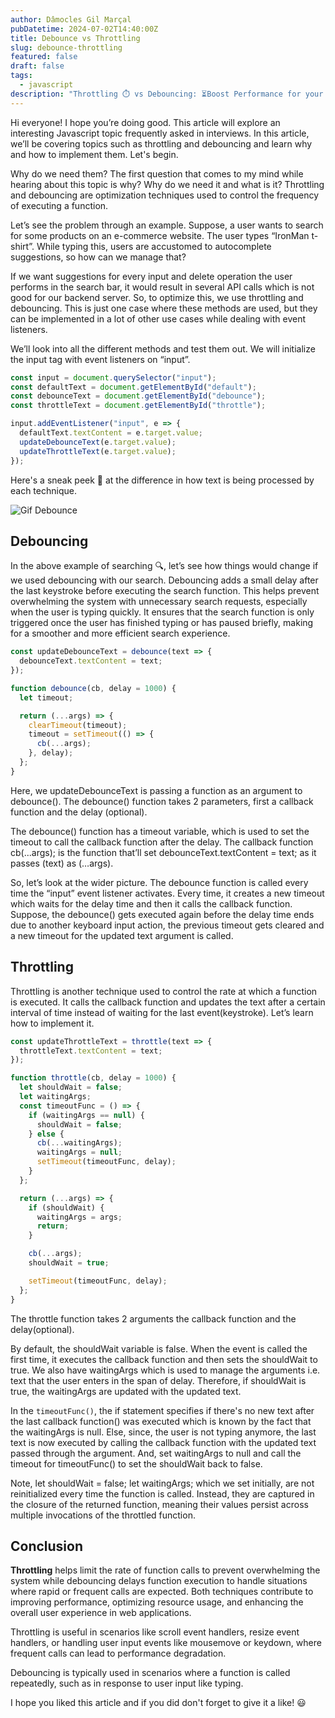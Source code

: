 ```yaml
---
author: Dâmocles Gil Marçal
pubDatetime: 2024-07-02T14:40:00Z
title: Debounce vs Throttling
slug: debounce-throttling
featured: false
draft: false
tags:
  - javascript
description: "Throttling ⏱️ vs Debouncing: ⏳Boost Performance for your app"
---
```


Hi everyone! I hope you’re doing good. This article will explore an interesting Javascript topic frequently asked in interviews. In this article, we’ll be covering topics such as throttling and debouncing and learn why and how to implement them. Let's begin.

Why do we need them?
The first question that comes to my mind while hearing about this topic is why? Why do we need it and what is it? Throttling and debouncing are optimization techniques used to control the frequency of executing a function.

Let’s see the problem through an example. Suppose, a user wants to search for some products on an e-commerce website. The user types “IronMan t-shirt”. While typing this, users are accustomed to autocomplete suggestions, so how can we manage that?

If we want suggestions for every input and delete operation the user performs in the search bar, it would result in several API calls which is not good for our backend server. So, to optimize this, we use throttling and debouncing. This is just one case where these methods are used, but they can be implemented in a lot of other use cases while dealing with event listeners.

We’ll look into all the different methods and test them out. We will initialize the input tag with event listeners on “input”.

```javascript
const input = document.querySelector("input");
const defaultText = document.getElementById("default");
const debounceText = document.getElementById("debounce");
const throttleText = document.getElementById("throttle");

input.addEventListener("input", e => {
  defaultText.textContent = e.target.value;
  updateDebounceText(e.target.value);
  updateThrottleText(e.target.value);
});
```

Here's a sneak peek 👀 at the difference in how text is being processed by each technique.

![Gif Debounce](https://media.dev.to/cdn-cgi/image/width=800%2Cheight=%2Cfit=scale-down%2Cgravity=auto%2Cformat=auto/https%3A%2F%2Fdev-to-uploads.s3.amazonaws.com%2Fuploads%2Farticles%2Fem40pamxn8hyncixabqp.gif)

## Debouncing

In the above example of searching 🔍, let’s see how things would change if we used debouncing with our search. Debouncing adds a small delay after the last keystroke before executing the search function. This helps prevent overwhelming the system with unnecessary search requests, especially when the user is typing quickly. It ensures that the search function is only triggered once the user has finished typing or has paused briefly, making for a smoother and more efficient search experience.

```javascript
const updateDebounceText = debounce(text => {
  debounceText.textContent = text;
});
```

```javascript
function debounce(cb, delay = 1000) {
  let timeout;

  return (...args) => {
    clearTimeout(timeout);
    timeout = setTimeout(() => {
      cb(...args);
    }, delay);
  };
}
```

Here, we updateDebounceText is passing a function as an argument to debounce(). The debounce() function takes 2 parameters, first a callback function and the delay (optional).

The debounce() function has a timeout variable, which is used to set the timeout to call the callback function after the delay. The callback function cb(...args); is the function that’ll set debounceText.textContent = text; as it passes (text) as (…args).

So, let’s look at the wider picture. The debounce function is called every time the “input” event listener activates. Every time, it creates a new timeout which waits for the delay time and then it calls the callback function. Suppose, the debounce() gets executed again before the delay time ends due to another keyboard input action, the previous timeout gets cleared and a new timeout for the updated text argument is called.

## Throttling

Throttling is another technique used to control the rate at which a function is executed. It calls the callback function and updates the text after a certain interval of time instead of waiting for the last event(keystroke). Let’s learn how to implement it.

```javascript
const updateThrottleText = throttle(text => {
  throttleText.textContent = text;
});
```

```javascript
function throttle(cb, delay = 1000) {
  let shouldWait = false;
  let waitingArgs;
  const timeoutFunc = () => {
    if (waitingArgs == null) {
      shouldWait = false;
    } else {
      cb(...waitingArgs);
      waitingArgs = null;
      setTimeout(timeoutFunc, delay);
    }
  };

  return (...args) => {
    if (shouldWait) {
      waitingArgs = args;
      return;
    }

    cb(...args);
    shouldWait = true;

    setTimeout(timeoutFunc, delay);
  };
}
```

The throttle function takes 2 arguments the callback function and the delay(optional).

By default, the shouldWait variable is false. When the event is called the first time, it executes the callback function and then sets the shouldWait to true. We also have waitingArgs which is used to manage the arguments i.e. text that the user enters in the span of delay. Therefore, if shouldWait is true, the waitingArgs are updated with the updated text.

In the `timeoutFunc()`, the if statement specifies if there's no new text after the last callback function() was executed which is known by the fact that the waitingArgs is null. Else, since, the user is not typing anymore, the last text is now executed by calling the callback function with the updated text passed through the argument. And, set waitingArgs to null and call the timeout for timeoutFunc() to set the shouldWait back to false.

Note, let shouldWait = false; let waitingArgs; which we set initially, are not reinitialized every time the function is called. Instead, they are captured in the closure of the returned function, meaning their values persist across multiple invocations of the throttled function.

## Conclusion

**Throttling** helps limit the rate of function calls to prevent overwhelming the system while debouncing delays function execution to handle situations where rapid or frequent calls are expected. Both techniques contribute to improving performance, optimizing resource usage, and enhancing the overall user experience in web applications.

Throttling is useful in scenarios like scroll event handlers, resize event handlers, or handling user input events like mousemove or keydown, where frequent calls can lead to performance degradation.

Debouncing is typically used in scenarios where a function is called repeatedly, such as in response to user input like typing.

I hope you liked this article and if you did don't forget to give it a like! 😃
